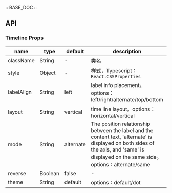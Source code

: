 :: BASE_DOC ::

## API
### Timeline Props

name | type | default | description | required
-- | -- | -- | -- | --
className | String | - | 类名 | N
style | Object | - | 样式，Typescript：`React.CSSProperties` | N
labelAlign | String | left | label info placement。options：left/right/alternate/top/bottom | N
layout | String | vertical | time line layout。options：horizontal/vertical | N
mode | String | alternate | The position relationship between the label and the content text, 'alternate' is displayed on both sides of the axis, and 'same' is displayed on the same side。options：alternate/same | N
reverse | Boolean | false | \- | N
theme | String | default | options：default/dot | N

